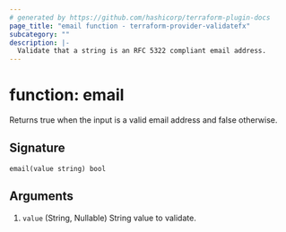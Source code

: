 ```yaml
---
# generated by https://github.com/hashicorp/terraform-plugin-docs
page_title: "email function - terraform-provider-validatefx"
subcategory: ""
description: |-
  Validate that a string is an RFC 5322 compliant email address.
---
```


# function: email

Returns true when the input is a valid email address and false otherwise.



## Signature

<!-- signature generated by tfplugindocs -->
```text
email(value string) bool
```

## Arguments

<!-- arguments generated by tfplugindocs -->
1. `value` (String, Nullable) String value to validate.


